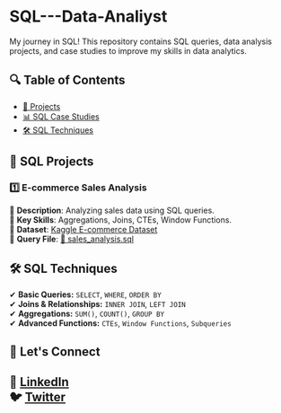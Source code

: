 # SQL---Data-Analiyst
My journey in SQL! This repository contains SQL queries, data analysis projects, and case studies to improve my skills in data analytics.

## 🔍 Table of Contents  
- [📂 Projects](#projects)  
- [📊 SQL Case Studies](#case-studies)  
- [🛠️ SQL Techniques](#techniques)

## 📂 SQL Projects  
### 1️⃣ E-commerce Sales Analysis  
🔹 **Description**: Analyzing sales data using SQL queries.  
🔹 **Key Skills**: Aggregations, Joins, CTEs, Window Functions.  
🔹 **Dataset**: [Kaggle E-commerce Dataset](https://www.kaggle.com/)  
🔹 **Query File**: [📄 sales_analysis.sql](sales_analysis.sql) 

## 🛠️ SQL Techniques  
✔ **Basic Queries:** `SELECT`, `WHERE`, `ORDER BY`  
✔ **Joins & Relationships:** `INNER JOIN`, `LEFT JOIN`  
✔ **Aggregations:** `SUM()`, `COUNT()`, `GROUP BY`  
✔ **Advanced Functions:** `CTEs`, `Window Functions`, `Subqueries` 

## 🔗 Let's Connect  
💼 [LinkedIn](www.linkedin.com/in/yigit-uyan-7235a8238)  
🐦 [Twitter]([your-twitter-url](https://x.com/YigitUyn))  
- 

